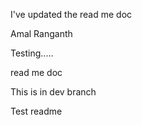 
I've updated the read me doc

 Amal Ranganth

Testing..... 

read me doc

This is in dev branch

Test readme
